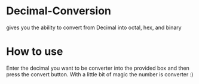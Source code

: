 # Decimal-Conversion
gives you the ability to convert from Decimal into octal, hex, and binary

# How to use
  Enter the decimal you want to be converter into the provided box and then press the convert button. With a little bit of magic the number is converter :)
